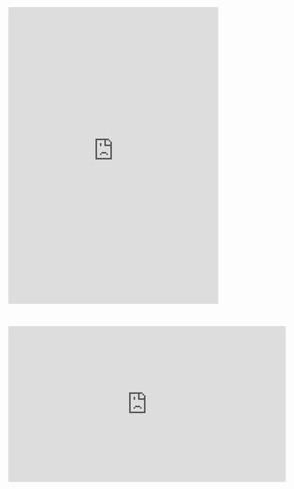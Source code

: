 
<figure class="video_container">
<iframe src="https://ourworldindata.org/grapher/cross-country-literacy-rates?tab=map&time=1976..2015&country=MLI&region=Africa" style="width: 100%; height: 600px; border: 0px none;">
</iframe>
</figure>
<br>

<figure class="video_container">
<iframe width="560" height="315" src="https://www.youtube.com/embed/NoFLJLJ7abE" frameborder="0" allow="accelerometer; autoplay; encrypted-media; gyroscope; picture-in-picture" allowfullscreen> 
</iframe>
</figure>
